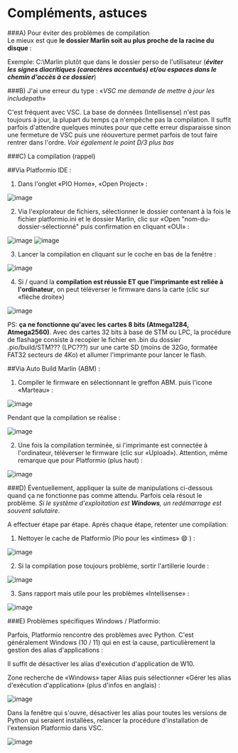 # Compléments, astuces
###A) Pour éviter des problèmes de compilation  
Le mieux est que **le dossier Marlin soit au plus proche de la racine du disque** :

Exemple: C:\Marlin plutôt que dans le dossier perso de l'utilisateur (_**éviter les signes diacritiques (caractères accentués) et/ou espaces dans le chemin d'accès à ce dossier**_)

###B) J'ai une erreur du type : «*VSC me demande de mettre à jour les includepath*»

C'est fréquent avec VSC. La base de données (Intellisense) n'est pas toujours à jour, la plupart du temps ça n'empêche pas la compilation. Il suffit parfois d'attendre quelques minutes pour que cette erreur disparaisse sinon une fermeture de VSC puis une réouverture permet parfois de tout faire rentrer dans l'ordre.
*Voir également le point D/3 plus bas*

###C) La compilation (rappel)

##Via Platformio IDE :
1) Dans l'onglet «PIO Home», «Open Project» :

![image](./images/VSC/platformio-ouvrir-projet.jpg)

2) Via l'explorateur de fichiers, sélectionner le dossier contenant à la fois le fichier platformio.ini et le dossier Marlin, clic sur «Open "nom-du-dossier-sélectionné" puis confirmation en cliquant «OUI» :

![image](./images/VSC/platformio-ouvrir-projet-selection-dossier.jpg)
![image](./images/VSC/platformio-ouvrir-projet-selection-dossier-confiance.jpg)
	
3) Lancer la compilation en cliquant sur le coche en bas de la fenêtre :

![image](./images/VSC/platformio-compiler.jpg)	

4) Si / quand la **compilation est réussie ET que l'imprimante est reliée à l'ordinateur**, on peut téléverser le firmware dans la carte (clic sur «flèche droite»)

![image](./images/VSC/platformio-televerser.jpg)

PS: **ça ne fonctionne qu'avec les cartes 8 bits (Atmega1284, Atmega2560)**. Avec des cartes 32 bits à base de STM ou LPC, la procédure de flashage consiste à recopier le fichier en .bin du dossier .pio/build/STM??? (LPC???) sur une carte SD (moins de 32Go, formatée FAT32 secteurs de 4Ko) et allumer l'imprimante pour lancer le flash.

##Via Auto Build Marlin (ABM) :
1) Compiler le firmware en sélectionnant le greffon ABM. puis l'icone «Marteau» :

![image](./images/VSC/ABM-compller.jpg)

Pendant que la compilation se réalise :

![image](./images/VSC/ABM-compilation-en-cours.jpg)

2) Une fois la compilation terminée, si l'imprimante est connectée à l'ordinateur, téléverser le firmware (clic sur «Upload»). Attention, même remarque que pour Platformio (plus haut) :

![image](./images/VSC/ABM-televerser-carte-mere.jpg)

###D) 
Éventuellement, appliquer la suite de manipulations ci-dessous quand ça ne fonctionne pas comme attendu. Parfois cela résout le problème. *Si le système d'exploitation est **Windows**, un redémarrage est souvent salutaire*.

A effectuer étape par étape. Après chaque étape, retenter une compilation:

1) Nettoyer le cache de Platformio (Pio pour les «intimes» 😄 ) :
 
![image](./images/VSC/platformioclean-cleanall.jpg)
 
2) Si la compilation pose toujours problème, sortir l'artillerie lourde :

![image](./images/VSC/supprimerdossier_pio.jpg)

3) Sans rapport mais utile pour les problèmes «Intellisense» :

![image](./images/VSC/platformioIDE-intellisense-1.jpg)

###E) Problèmes spécifiques Windows / Platformio:

Parfois, Platformio rencontre des problèmes avec Python. C'est généralement Windows (10 / 11) qui en est la cause, particulièrement la gestion des alias d'applications :

Il suffit de désactiver les alias d'exécution d'application de W10.

Zone recherche de «Windows» taper Alias puis sélectionner «Gérer les alias d'exécution d'application» (plus d'infos en anglais) : 

![image](./images/VSC/alias-recherche.jpg)

Dans la fenêtre qui s'ouvre, désactiver les alias pour toutes les versions de Python qui seraient installées, relancer la procédure  d'installation de l'extension Platformio dans VSC. 

![image](./images/VSC/aliasexecutionapplication-pythondesactive.jpg)
